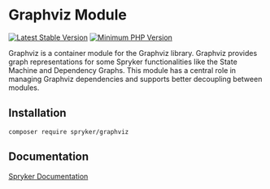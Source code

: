 # Graphviz Module
[![Latest Stable Version](https://poser.pugx.org/spryker/graphviz/v/stable.svg)](https://packagist.org/packages/spryker/graphviz)
[![Minimum PHP Version](https://img.shields.io/badge/php-%3E%3D%208.2-8892BF.svg)](https://php.net/)

Graphviz is a container module for the Graphviz library. Graphviz provides graph representations for some Spryker functionalities like the State Machine and Dependency Graphs. This module has a central role in managing Graphviz dependencies and supports better decoupling between modules.

## Installation

```
composer require spryker/graphviz
```

## Documentation

[Spryker Documentation](https://docs.spryker.com)
